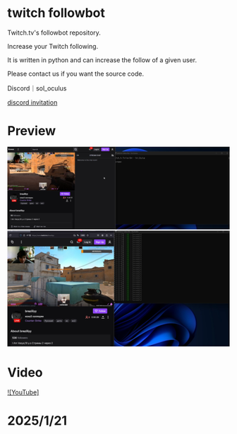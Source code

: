 # twitch followbot
Twitch.tv's followbot repository.

Increase your Twitch following.

It is written in python and can increase the follow of a given user.

Please contact us if you want the source code.

Discord｜sol_oculus

[discord invitation](https://discord.gg/gUGmD77t4A)


# Preview
![img](1.png)
![img](2.png)

# Video
[![YouTube]](https://youtu.be/L7A7YsRgugY?si=r8xz7dv8niaA-Mxj)

# 2025/1/21
